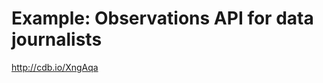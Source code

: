 # Example: Observations API for data journalists

http://cdb.io/XngAqa

<script id='cartodb-1363704744429' src='http://ebtutorial.cartodb.com/tables/observations/embed_map.js?title=true&description=true&search=false&shareable=false&cartodb_logo=true&scrollwheel=true&sql=&sw_lat=55.637686135397544&sw_lon=12.43377685546875&ne_lat=55.72865675118282&ne_lon=12.76336669921875&height=400&id=cartodb-1363704744429'></script>